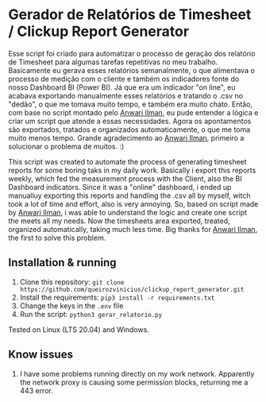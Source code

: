 # Gerador de Relatórios de Timesheet / Clickup Report Generator
Esse script foi criado para automatizar o processo de geração dos relatório de Timesheet para algumas tarefas repetitivas no meu trabalho. Basicamente eu gerava esses relatórios semanalmente, o que alimentava o processo de medição com o cliente e também os indicadores fonte do nosso Dashboard BI (Power BI). Já que era um indicador "on line", eu acabava exportando manualmente esses relatórios e tratando o .csv no "dedão", o que me tomava muito tempo, e também era muito chato.
Então, com base no script montado pelo [Anwari Ilman](https://github.com/anwari666), eu pude entender a lógica e criar um script que atende a essas necessidades.
Agora os apontamentos são exportados, tratados e organizados automaticamente, o que me toma muito menos tempo.
Grande agradecimento ao [Anwari Ilman](https://github.com/anwari666), primeiro a solucionar o problema de muitos. :)

This script was created to automate the process of generating timesheet reports for some boring taks in my daily work. Basically i export this reports weekly, which fed the measurement process with the Client, also the BI Dashboard indicators. Since it was a "online" dashboard, i ended up manualluy exporting this reports and handling the .csv all by myself, witch took a lot of time and effort, also is very annoying.
So, based on script made by [Anwari Ilman](https://github.com/anwari666), i was able to understand the logic and create one script the meets all my needs.
Now the timesheets area exported, treated, organized automatically, taking much less time.
Big thanks for [Anwari Ilman](https://github.com/anwari666), the first to solve this problem.

## Installation & running

1. Clone this repository: `git clone https://github.com/queirozvinicius/clickup_report_generator.git`
2. Install the requirements: `pip3 install -r requirements.txt`
3. Change the keys in the `.env` file
5. Run the script: `python3 gerar_relatorio.py`

Tested on Linux (LTS 20.04) and Windows.

## Know issues

1. I have some problems running directly on my work network. Apparently the network proxy is causing some permission blocks, returning me a 443 error.
